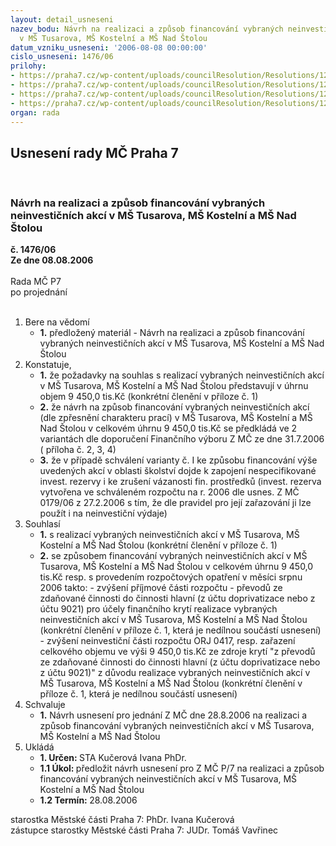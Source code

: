 ```yaml
---
layout: detail_usneseni
nazev_bodu: Návrh na realizaci a způsob financování vybraných neinvestičních akcí
  v MŠ Tusarova, MŠ Kostelní a MŠ Nad Štolou
datum_vzniku_usneseni: '2006-08-08 00:00:00'
cislo_usneseni: 1476/06
prilohy:
- https://praha7.cz/wp-content/uploads/councilResolution/Resolutions/12212/42-0806oskurpr%c3%adl1.xls
- https://praha7.cz/wp-content/uploads/councilResolution/Resolutions/12212/42-0806oskur.xls
- https://praha7.cz/wp-content/uploads/councilResolution/Resolutions/12212/42-0806oskurii.xls
- https://praha7.cz/wp-content/uploads/councilResolution/Resolutions/12212/42-navrh_zastupitelstvo.doc
organ: rada
---
```

<div id="ucUsn_pList" class="usn">
	<span><h2>Usnesení rady MČ Praha 7 </h2>
<br></span><div class="standBody">
<span><h3>Návrh na realizaci a způsob financování vybraných neinvestičních akcí v MŠ Tusarova, MŠ Kostelní a MŠ Nad Štolou</h3></span><div class="center">
		<strong>č. 1476/06</strong><br>
	</div>
<div class="center">
		<strong>Ze dne 08.08.2006</strong><br><br>
	</div>Rada MČ P7<br> po projednání<br><br><ol>
<li>Bere na vědomí<ul><li>
<strong>1.</strong> předložený materiál - Návrh na realizaci a způsob financování vybraných neinvestičních akcí v MŠ Tusarova, MŠ Kostelní a MŠ Nad Štolou</li></ul>
</li>
<li>Konstatuje,<ul>
<li>
<strong>1.</strong> že požadavky na souhlas s realizací vybraných neinvestičních akcí v MŠ Tusarova, MŠ Kostelní a MŠ Nad Štolou představují v úhrnu objem 9 450,0 tis.Kč (konkrétní členění v příloze č. 1)</li>
<li>
<strong>2.</strong> že návrh na způsob financování vybraných neinvestičních akcí (dle zpřesnění charakteru prací) v MŠ Tusarova, MŠ Kostelní a MŠ Nad Štolou v celkovém  úhrnu 9 450,0 tis.Kč se předkládá ve 2 variantách dle doporučení Finančního výboru Z MČ ze dne 31.7.2006 ( příloha č. 2, 3, 4)</li>
<li>
<strong>3.</strong> že v případě schválení varianty č. I ke způsobu financování výše uvedených akcí v oblasti školství dojde k zapojení nespecifikované invest. rezervy i ke zrušení vázanosti fin. prostředků (invest. rezerva vytvořena ve schváleném rozpočtu na r. 2006 dle usnes. Z MČ 0179/06 z 27.2.2006 s tím, že dle pravidel pro její zařazování ji lze použít i na neinvestiční výdaje)</li>
</ul>
</li>
<li>Souhlasí<ul>
<li>
<strong>1.</strong> s realizací vybraných neinvestičních akcí v MŠ Tusarova, MŠ Kostelní a MŠ Nad Štolou (konkrétní členění v příloze č. 1)</li>
<li>
<strong>2.</strong> se způsobem financování vybraných neinvestičních akcí v MŠ Tusarova, MŠ Kostelní a MŠ Nad Štolou v celkovém  úhrnu 9 450,0 tis.Kč resp. s provedením rozpočtových opatření v měsíci srpnu 2006 takto:  - zvýšení příjmové části rozpočtu - převodů ze zdaňované činnosti do činnosti hlavní (z účtu doprivatizace nebo z účtu 9021) pro účely finančního krytí realizace vybraných neinvestičních akcí v MŠ Tusarova, MŠ Kostelní a MŠ Nad Štolou (konkrétní členění v příloze č. 1, která je nedílnou součástí usnesení) - zvýšení  neinvestiční  části rozpočtu  ORJ 0417, resp. zařazení  celkového objemu ve výši 9 450,0 tis.Kč ze zdroje krytí "z převodů ze zdaňované činnosti do činnosti hlavní (z účtu doprivatizace nebo  z účtu 9021)"  z důvodu realizace vybraných neinvestičních akcí v MŠ Tusarova, MŠ Kostelní a MŠ Nad Štolou (konkrétní členění v příloze č. 1, která je nedílnou součástí usnesení)</li>
</ul>
</li>
<li>Schvaluje<ul><li>
<strong>1.</strong> Návrh usnesení pro jednání Z MČ dne 28.8.2006 na realizaci a způsob financování vybraných neinvestičních akcí v MŠ Tusarova, MŠ Kostelní a MŠ Nad Štolou</li></ul>
</li>
<li>Ukládá<ul>
<li>
<strong>1. Určen: </strong>STA Kučerová Ivana PhDr.</li>
<li>
<strong>1.1 Úkol: </strong>předložit návrh usnesení pro Z MČ P/7 na realizaci a způsob financování vybraných neinvestičních akcí v MŠ Tusarova, MŠ Kostelní a MŠ Nad Štolou</li>
<li>
<strong>1.2 Termín: </strong>28.08.2006</li>
</ul>
</li>
</ol>starostka Městské části Praha 7: PhDr. Ivana Kučerová<br>zástupce starostky Městské části Praha 7: JUDr. Tomáš Vavřinec 
</div>
</div>